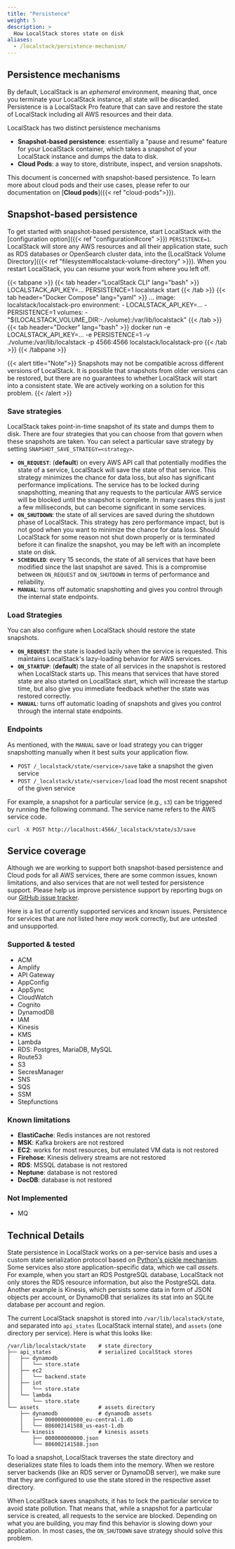 ```yaml
---
title: "Persistence"
weight: 5
description: >
  How LocalStack stores state on disk
aliases:
  - /localstack/persistence-mechanism/
---
```


## Persistence mechanisms

By default, LocalStack is an _ephemeral_ environment, meaning that, once you terminate your LocalStack instance, all state will be discarded.
Persistence is a LocalStack Pro feature that can save and restore the state of LocalStack including all AWS resources and their data.

LocalStack has two distinct persistence mechanisms

* **Snapshot-based persistence**: essentially a "pause and resume" feature for your LocalStack container, which takes a snapshot of your LocalStack instance and dumps the data to disk.
* **Cloud Pods**: a way to store, distribute, inspect, and version snapshots.

This document is concerned with snapshot-based persistence.
To learn more about cloud pods and their use cases, please refer to our documentation on [**Cloud pods**]({{< ref "cloud-pods">}}).

## Snapshot-based persistence

To get started with snapshot-based persistence, start LocalStack with the [configuration option]({{< ref "configuration#core" >}}) `PERSISTENCE=1`.
LocalStack will store any AWS resources and all their application state, such as RDS databases or OpenSearch cluster data, into the [LocalStack Volume Directory]({{< ref "filesystem#localstack-volume-directory" >}}).
When you restart LocalStack, you can resume your work from where you left off.

{{< tabpane >}}
{{< tab header="LocalStack CLI" lang="bash" >}}
LOCALSTACK_API_KEY=... PERSISTENCE=1 localstack start
{{< /tab >}}
{{< tab header="Docker Compose" lang="yaml" >}}
    ...
    image: localstack/localstack-pro
    environment:
      - LOCALSTACK_API_KEY=...
      - PERSISTENCE=1
    volumes:
      - "${LOCALSTACK_VOLUME_DIR:-./volume}:/var/lib/localstack"
{{< /tab >}}
{{< tab header="Docker" lang="bash" >}}
docker run -e LOCALSTACK_API_KEY=... -e PERSISTENCE=1 -v ./volume:/var/lib/localstack -p 4566:4566 localstack/localstack-pro
{{< /tab >}}
{{< /tabpane >}}

{{< alert title="Note">}}
Snapshots may not be compatible across different versions of LocalStack.
It is possible that snapshots from older versions can be restored, but there are no guarantees to whether LocalStack will start into a consistent state.
We are actively working on a solution for this problem.
{{< /alert >}}

### Save strategies

LocalStack takes point-in-time snapshot of its state and dumps them to disk.
There are four strategies that you can choose from that govern when these snapshots are taken.
You can select a particular save strategy by setting `SNAPSHOT_SAVE_STRATEGY=<strategy>`.

* **`ON_REQUEST`**: (**default**) on every AWS API call that potentially modifies the state of a service, LocalStack will save the state of that service.
  This strategy minimizes the chance for data loss, but also has significant performance implications. The service has to be locked during snapshotting, meaning that any requests to the particular AWS service will be blocked until the snapshot is complete.  In many cases this is just a few milliseconds, but can become significant in some services.
* **`ON_SHUTDOWN`**: the state of all services are saved during the shutdown phase of LocalStack.
  This strategy has zero performance impact, but is not good when you want to minimize the chance for data loss. Should LocalStack for some reason not shut down properly or is terminated before it can finalize the snapshot, you may be left with an incomplete state on disk.
* **`SCHEDULED`**: every 15 seconds, the state of all services that have been modified since the last snapshot are saved.
  This is a compromise between `ON_REQUEST` and `ON_SHUTDOWN` in terms of performance and reliability.
* **`MANUAL`**: turns off automatic snapshotting and gives you control through the internal state endpoints.

### Load Strategies

You can also configure when LocalStack should restore the state snapshots.

* **`ON_REQUEST`**: the state is loaded lazily when the service is requested. This maintains LocalStack's lazy-loading behavior for AWS services.
* **`ON_STARTUP`**: (**default**) the state of all services in the snapshot is restored when LocalStack starts up. This means that services that have stored state are also started on LocalStack start, which will increase the startup time, but also give you immediate feedback whether the state was restored correctly.
* **`MANUAL`**: turns off automatic loading of snapshots and gives you control through the internal state endpoints.

### Endpoints

As mentioned, with the `MANUAL` save or load strategy you can trigger snapshotting manually when it best suits your application flow.

* `POST /_localstack/state/<service>/save` take a snapshot the given service
* `POST /_localstack/state/<service>/load` load the most recent snapshot of the given service

For example, a snapshot for a particular service (e.g., `s3`) can be triggered by running the following command.
The service name refers to the AWS service code.
```console
curl -X POST http://localhost:4566/_localstack/state/s3/save
```

## Service coverage

Although we are working to support both snapshot-based persistence and Cloud pods for all AWS services,
there are some common issues, known limitations, and also services that are not well tested for persistence support.
Please help us improve persistence support by reporting bugs on our [GitHub issue tracker](https://github.com/localstack/localstack/issues/new/choose).

Here is a list of currently supported services and known issues.
Persistence for services that are _not_ listed here _may_ work correctly, but are untested and unsupported.


### Supported & tested

* ACM
* Amplify
* API Gateway
* AppConfig
* AppSync
* CloudWatch
* Cognito
* DynamodDB
* IAM
* Kinesis
* KMS
* Lambda
* RDS: Postgres, MariaDB, MySQL
* Route53
* S3
* SecresManager
* SNS
* SQS
* SSM
* Stepfunctions

### Known limitations

* **ElastiCache**: Redis instances are not restored
* **MSK**: Kafka brokers are not restored
* **EC2**: works for most resources, but emulated VM data is not restored
* **Firehose**: Kinesis delivery streams are not restored
* **RDS**: MSSQL database is not restored
* **Neptune**: database is not restored
* **DocDB**: database is not restored

### Not Implemented
* MQ

## Technical Details

State persistence in LocalStack works on a per-service basis and uses a custom state serialization protocol based on [Python's pickle mechanism](https://docs.python.org/3/library/pickle.html).
Some services also store application-specific data, which we call _assets_.
For example, when you start an RDS PostgreSQL database, LocalStack not only stores the RDS resource information, but also the PostgreSQL data.
Another example is Kinesis, which persists some data in form of JSON objects per account, or DynamoDB that serializes its stat into an SQLite database per account and region.

The current LocalStack snapshot is stored into `/var/lib/localstack/state`, and separated into `api_states` (LocalStack internal state), and `assets` (one directory per service).
Here is what this looks like:

```plaintext
/var/lib/localstack/state    # state directory
├── api_states               # serialized LocalStack stores
│   ├── dynamodb
│   │   └── store.state
│   ├── ec2
│   │   └── backend.state
│   ├── iot
│   │   └── store.state
│   └── lambda
│       └── store.state
└── assets                   # assets directory
    ├── dynamodb             # dynamodb assets
    │   ├── 000000000000_eu-central-1.db
    │   └── 886002141588_us-east-1.db
    └── kinesis              # kinesis assets
        ├── 000000000000.json
        └── 886002141588.json
```

To load a snapshot, LocalStack traverses the state directory and deserializes state files to loads them into the memory.
When we restore server backends (like an RDS server or DynamoDB server), we make sure that they are configured to use the state stored in the respective asset directory.

When LocalStack saves snapshots, it has to lock the particular service to avoid state pollution.
That means that, while a snapshot for a particular service is created, all requests to the service are blocked.
Depending on what you are building, you may find this behavior is slowing down your application.
In most cases, the `ON_SHUTDOWN` save strategy should solve this problem.
